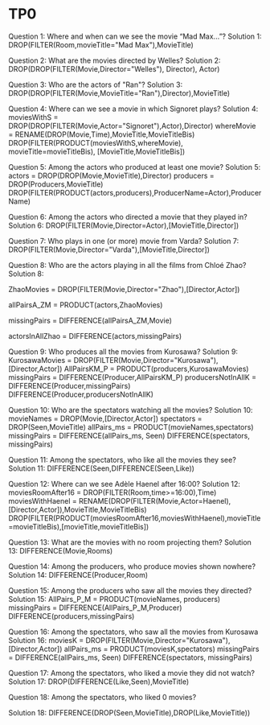# TP0

Question 1: Where and when can we see the movie “Mad Max...”?
Solution 1: DROP(FILTER(Room,movieTitle="Mad Max"),MovieTitle)

Question 2: What are the movies directed by Welles?
Solution 2: DROP(DROP(FILTER(Movie,Director="Welles"), Director), Actor)

Question 3: Who are the actors of "Ran"?
Solution 3: DROP(DROP(FILTER(Movie,MovieTitle="Ran"),Director),MovieTitle)

Question 4: Where can we see a movie in which Signoret plays?
Solution 4:
moviesWithS = DROP(DROP(FILTER(Movie,Actor="Signoret"),Actor),Director)
whereMovie = RENAME(DROP(Movie,Time),MovieTitle,MovieTitleBis)
DROP(FILTER(PRODUCT(moviesWithS,whereMovie), movieTitle=movieTitleBis), [MovieTitle,MovieTitleBis])

Question 5: Among the actors who produced at least one movie?
Solution 5:
actors = DROP(DROP(Movie,MovieTitle),Director)
producers = DROP(Producers,MovieTitle)
DROP(FILTER(PRODUCT(actors,producers),ProducerName=Actor),ProducerName)

Question 6: Among the actors who directed a movie that they played in?
Solution 6:
DROP(FILTER(Movie,Director=Actor),[MovieTitle,Director])

Question 7: Who plays in one (or more) movie from Varda?
Solution 7: DROP(FILTER(Movie,Director="Varda"),[MovieTitle,Director])

Question 8: Who are the actors playing in all the films from Chloé Zhao?
Solution 8:

ZhaoMovies = DROP(FILTER(Movie,Director="Zhao"),[Director,Actor])

allPairsA_ZM = PRODUCT(actors,ZhaoMovies)

missingPairs = DIFFERENCE(allPairsA_ZM,Movie)

actorsInAllZhao = DIFFERENCE(actors,missingPairs)

Question 9: Who produces all the movies from Kurosawa?
Solution 9:
KurosawaMovies = DROP(FILTER(Movie,Director="Kurosawa"),[Director,Actor])
AllPairsKM_P = PRODUCT(producers,KurosawaMovies)
missingPairs = DIFFERENCE(Producer,AllPairsKM_P)
producersNotInAllK = DIFFERENCE(Producer,missingPairs)
DIFFERENCE(Producer,producersNotInAllK)

Question 10: Who are the spectators watching all the movies?
Solution 10:
movieNames = DROP(Movie,[Director,Actor])
spectators = DROP(Seen,MovieTitle)
allPairs_ms = PRODUCT(movieNames,spectators)
missingPairs = DIFFERENCE(allPairs_ms, Seen)
DIFFERENCE(spectators, missingPairs)

Question 11: Among the spectators, who like all the movies they see?
Solution 11: DIFFERENCE(Seen,DIFFERENCE(Seen,Like))

Question 12: Where can we see Adèle Haenel after 16:00?
Solution 12:
moviesRoomAfter16 = DROP(FILTER(Room,time>=16:00),Time)
moviesWithHaenel = RENAME(DROP(FILTER(Movie,Actor=Haenel),[Director,Actor]),MovieTitle,MovieTitleBis)
DROP(FILTER(PRODUCT(moviesRoomAfter16,moviesWithHaenel),movieTitle=movieTitleBis),[movieTitle,movieTitleBis])

Question 13: What are the movies with no room projecting them?
Solution 13: DIFFERENCE(Movie,Rooms)

Question 14: Among the producers, who produce movies shown nowhere?
Solution 14: DIFFERENCE(Producer,Room)

Question 15: Among the producers who saw all the movies they directed?
Solution 15:
AllPairs_P_M = PRODUCT(movieNames, producers)
missingPairs = DIFFERENCE(AllPairs_P_M,Producer)
DIFFERENCE(producers,missingPairs)

Question 16: Among the spectators, who saw all the movies from Kurosawa
Solution 16:
moviesK = DROP(FILTER(Movie,Director="Kurosawa"),[Director,Actor])
allPairs_ms = PRODUCT(moviesK,spectators)
missingPairs = DIFFERENCE(allPairs_ms, Seen)
DIFFERENCE(spectators, missingPairs)

Question 17: Among the spectators, who liked a movie they did not watch?
Solution 17: DROP(DIFFERENCE(Like,Seen),MovieTitle)

Question 18: Among the spectators, who liked 0 movies?

Solution 18:  DIFFERENCE(DROP(Seen,MovieTitle),DROP(Like,MovieTitle))
